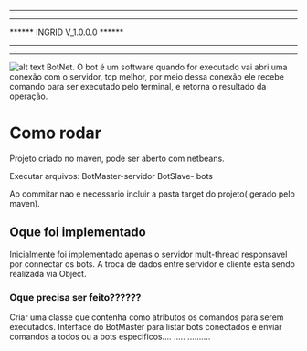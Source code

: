 *******************************************************************
******                                                       ******
******               INGRID   V_1.0.0.0                      ******
******                                                       ******
*******************************************************************
![alt text](https://media.istockphoto.com/vectors/botnet-architecture-hacker-botmaster-use-computer-zombies-bot-with-vector-id898278062?s=2048x2048)
BotNet.
O bot é um software quando for executado vai abri uma conexão com o servidor, tcp melhor, por meio dessa conexão ele recebe comando para ser executado pelo terminal, e retorna o resultado da operação.

# Como rodar

Projeto criado no maven, pode ser aberto com netbeans.

Executar arquivos:
  BotMaster-servidor
  BotSlave- bots
  
Ao commitar nao e necessario incluir a pasta target do projeto( gerado pelo maven).

## Oque foi implementado

Inicialmente foi implementado apenas o servidor mult-thread responsavel por connectar os bots.
A troca de dados entre servidor e cliente esta sendo realizada via Object.

### Oque precisa ser feito??????

Criar uma classe que contenha como atributos os comandos para serem executados.
Interface do BotMaster para listar bots conectados e enviar comandos a todos ou a bots especificos....
.....
..........
